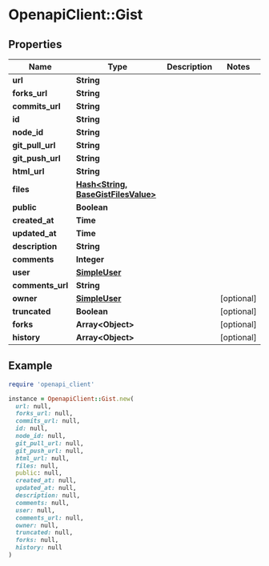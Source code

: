 # OpenapiClient::Gist

## Properties

| Name | Type | Description | Notes |
| ---- | ---- | ----------- | ----- |
| **url** | **String** |  |  |
| **forks_url** | **String** |  |  |
| **commits_url** | **String** |  |  |
| **id** | **String** |  |  |
| **node_id** | **String** |  |  |
| **git_pull_url** | **String** |  |  |
| **git_push_url** | **String** |  |  |
| **html_url** | **String** |  |  |
| **files** | [**Hash&lt;String, BaseGistFilesValue&gt;**](BaseGistFilesValue.md) |  |  |
| **public** | **Boolean** |  |  |
| **created_at** | **Time** |  |  |
| **updated_at** | **Time** |  |  |
| **description** | **String** |  |  |
| **comments** | **Integer** |  |  |
| **user** | [**SimpleUser**](SimpleUser.md) |  |  |
| **comments_url** | **String** |  |  |
| **owner** | [**SimpleUser**](SimpleUser.md) |  | [optional] |
| **truncated** | **Boolean** |  | [optional] |
| **forks** | **Array&lt;Object&gt;** |  | [optional] |
| **history** | **Array&lt;Object&gt;** |  | [optional] |

## Example

```ruby
require 'openapi_client'

instance = OpenapiClient::Gist.new(
  url: null,
  forks_url: null,
  commits_url: null,
  id: null,
  node_id: null,
  git_pull_url: null,
  git_push_url: null,
  html_url: null,
  files: null,
  public: null,
  created_at: null,
  updated_at: null,
  description: null,
  comments: null,
  user: null,
  comments_url: null,
  owner: null,
  truncated: null,
  forks: null,
  history: null
)
```

